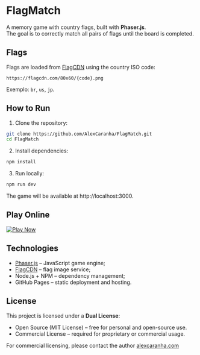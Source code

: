 # FlagMatch

A memory game with country flags, built with **Phaser.js**.  
The goal is to correctly match all pairs of flags until the board is completed.

## Flags

Flags are loaded from [FlagCDN](https://flagcdn.com) using the country ISO code:
```
https://flagcdn.com/80x60/{code}.png
```

Exemplo: `br`, `us`, `jp`.

## How to Run

1. Clone the repository:

```bash
git clone https://github.com/AlexCaranha/FlagMatch.git
cd FlagMatch
```

2. Install dependencies:

```bash
npm install
```

3. Run locally:

```bash
npm run dev
```

The game will be available at http://localhost:3000.

## Play Online

[![Play Now](https://img.shields.io/badge/Jogar-Flag%20Match-blue)](https://alexcaranha.github.io/FlagMatch)

## Technologies

- [Phaser.js](https://phaser.io/) – JavaScript game engine;
- [FlagCDN](https://flagcdn.com/) – flag image service;
- Node.js + NPM – dependency management;
- GitHub Pages – static deployment and hosting.

## License

This project is licensed under a **Dual License**:

- Open Source (MIT License) – free for personal and open-source use.
- Commercial License – required for proprietary or commercial usage.

For commercial licensing, please contact the author [alexcaranha.com](alexcaranha.com)
